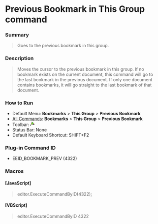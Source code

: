 # Previous Bookmark in This Group command

### Summary

> Goes to the previous bookmark in this group.

### Description

> Moves the cursor to the previous bookmark in this group. If no bookmark exists on
> the current document, this command will go to the last bookmark in the
> previous document. If only one document contains bookmarks, it will go
> straight to the last bookmark of that document.

### How to Run

- Default Menu: **Bookmarks** \> **This Group** \> **Previous Bookmark**
- [All Commands](../tools/all_commands): **Bookmarks** \> **This Group** \> **Previous Bookmark**
- Toolbar: ![](../../images/bookmarkprev.gif)
- Status Bar: None
- Default Keyboard Shortcut: SHIFT+F2

### Plug-in Command ID

- EEID\_BOOKMARK\_PREV (4322)

### Macros

#### \[JavaScript\]

> editor.ExecuteCommandByID(4322);

#### \[VBScript\]

> editor.ExecuteCommandByID 4322